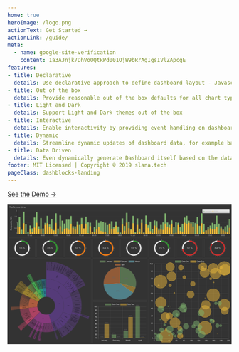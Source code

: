 ```yaml
---
home: true
heroImage: /logo.png
actionText: Get Started →
actionLink: /guide/
meta:
  - name: google-site-verification
    content: 1a3AJnjk7DhVoOQtRPd001OjW9bRrAgIgsIVlZApcgE
features:
- title: Declarative
  details: Use declarative approach to define dashboard layout - Javascript object or JSON
- title: Out of the box
  details: Provide reasonable out of the box defaults for all chart types, such as colors
- title: Light and Dark
  details: Support Light and Dark themes out of the box 
- title: Interactive
  details: Enable interactivity by providing event handling on dashboard level
- title: Dynamic
  details: Streamline dynamic updates of dashboard data, for example based on user interaction with dashboard
- title: Data Driven
  details: Even dynamically generate Dashboard itself based on the data - thanks to declarative approach
footer: MIT Licensed | Copyright © 2019 slana.tech
pageClass: dashblocks-landing
---
```

<div class="hero">
<p class="action"><a href="/demo/" target="_blank" class="nav-link action-button">See the Demo →</a></p>
</div

![sample](dashboard_dark.png)
